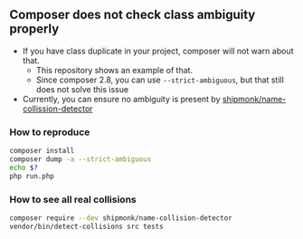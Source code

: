 ## Composer does not check class ambiguity properly
- If you have class duplicate in your project, composer will not warn about that.
  - This repository shows an example of that.
  - Since composer 2.8, you can use `--strict-ambiguous`, but that still does not solve this issue
- Currently, you can ensure no ambiguity is present by [shipmonk/name-collission-detector](https://github.com/shipmonk-rnd/name-collision-detector)

### How to reproduce
```sh
composer install
composer dump -a --strict-ambiguous
echo $?
php run.php
```

### How to see all real collisions
```sh
composer require --dev shipmonk/name-collision-detector
vendor/bin/detect-collisions src tests
```
